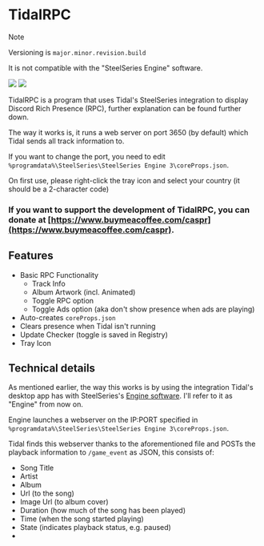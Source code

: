 # TidalRPC

> [!NOTE]
> Versioning is `major.minor.revision.build`
> 
> It is not compatible with the "SteelSeries Engine" software.

![](https://user-images.githubusercontent.com/42980888/212440251-2c1ffe55-b132-4966-8327-88e86f46d8f5.png)
![](https://user-images.githubusercontent.com/42980888/212440257-ef827b46-06bf-44de-a165-024fa9b992b9.png)

TidalRPC is a program that uses Tidal's SteelSeries integration to display Discord Rich Presence (RPC), further explanation can be found further down.

The way it works is, it runs a web server on port 3650 (by default) which Tidal sends all track information to.

If you want to change the port, you need to edit `%programdata%\SteelSeries\SteelSeries Engine 3\coreProps.json`.

On first use, please right-click the tray icon and select your country (it should be a 2-character code)

### If you want to support the development of TidalRPC, you can donate at [https://www.buymeacoffee.com/caspr](https://www.buymeacoffee.com/caspr).

## Features

- Basic RPC Functionality
  - Track Info
  - Album Artwork (incl. Animated)
  - Toggle RPC option
  - Toggle Ads option (aka don't show presence when ads are playing)
- Auto-creates `coreProps.json`
- Clears presence when Tidal isn't running
- Update Checker (toggle is saved in Registry)
- Tray Icon


## Technical details

As mentioned earlier, the way this works is by using the integration Tidal's desktop app has with SteelSeries's [Engine software](https://steelseries.com/gg/engine). I'll refer to it as "Engine" from now on.

Engine launches a webserver on the IP:PORT specified in `%programdata%\SteelSeries\SteelSeries Engine 3\coreProps.json`.

Tidal finds this webserver thanks to the aforementioned file and POSTs the playback information to `/game_event` as JSON, this consists of:
- Song Title
- Artist
- Album
- Url (to the song)
- Image Url (to album cover)
- Duration (how much of the song has been played)
- Time (when the song started playing)
- State (indicates playback status, e.g. paused)
- 
